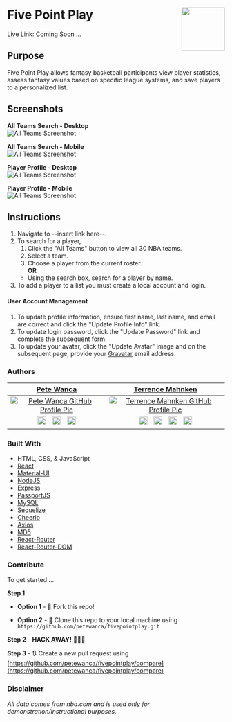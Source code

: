 # Five Point Play <img align="right" width="100" height="100" src="../media/logo.png">
Live Link: Coming Soon ...  
   
## Purpose  
Five Point Play allows fantasy basketball participants view player statistics, assess fantasy values based on specific league systems, and save players to a personalized list.  

## Screenshots  
**All Teams Search - Desktop**  
![All Teams Screenshot](../media/allteams.png?raw=true)  
  
**All Teams Search - Mobile**  
![All Teams Screenshot](../media/allteams-mobile.png?raw=true)  
  
**Player Profile - Desktop**  
![All Teams Screenshot](../media/playerprofile.png?raw=true)  
  
**Player Profile - Mobile**  
![All Teams Screenshot](../media/playerprofile-mobile.png?raw=true)
  
## Instructions  
1. Navigate to --insert link here--.
2. To search for a player,  
   1. Click the "All Teams" button to view all 30 NBA teams.  
   2. Select a team.  
   3. Choose a player from the current roster.  
    **OR**  
   - Using the search box, search for a player by name.  
3. To add a player to a list you must create a local account and login.
#### User Account Management
1. To update profile information, ensure first name, last name, and email are correct and click the "Update Profile Info" link.  
2. To update login password, click the "Update Password" link and complete the subsequent form.  
3. To update your avatar, click the "Update Avatar" image and on the subsequent page, provide your [Gravatar](https://gravatar.com) email address.

### Authors
| <a href="http://petewanca.github.io/portfolio" target="_blank">**Pete Wanca**</a> | <a href="https://terrence.codes" target="_blank">**Terrence Mahnken**</a> |
| :---: | :---: |
| [![Pete Wanca GitHub Profile Pic](https://avatars1.githubusercontent.com/u/31027058?v=3&s=200)](https://github.com/petewanca)    | [![Terrence Mahnken GitHub Profile Pic](https://avatars1.githubusercontent.com/u/25600473?v=3&s=200)](https://github.com/TerrenceMM2) |
| <a style="padding: 5px;" href="mailto:petewanca@gmail.com" target="_blank"><img src="../media/email.png?raw=true" width="20"/></a>     <a style="padding: 5px;" href="https://github.com/petewanca" target="_blank"><img src="../media/github.png?raw=true" width="20"/></a>     <a style="padding: 5px;" href="https://www.linkedin.com/in/petewanca/" target="_blank"><img src="../media/linkedin.png?raw=true" width="20"/></a> | <a style="padding: 5px;" href="mailto:terrencemm2@gmail.com" target="_blank"><img src="../media/email.png?raw=true" width="20"/></a>     <a style="padding: 5px;" href="https://github.com/TerrenceMM2" target="_blank"><img src="../media/github.png?raw=true" width="20"/></a>     <a style="padding: 5px;" href="https://www.linkedin.com/in/terrencemahnken/" target="_blank"><img src="../media/linkedin.png?raw=true" width="20"/></a>     <a style="padding: 5px;" href="https://twitter.com/TerrenceMahnken" target="_blank"><img src="../media/twitter.png?raw=true" width="20"/></a>
 
### Built With
- HTML, CSS, & JavaScript
- [React](https://reactjs.org/)
- [Material-UI](https://material-ui.com/)
- [NodeJS](https://nodejs.org/en/)
- [Express](https://www.npmjs.com/package/express)
- [PassportJS](http://www.passportjs.org/)
- [MySQL](https://www.mysql.com/)
- [Sequelize](https://www.npmjs.com/package/sequelize)
- [Cheerio](https://www.npmjs.com/package/cheerio)
- [Axios](https://www.npmjs.com/package/axios)
- [MD5](https://www.npmjs.com/package/md5)
- [React-Router](https://www.npmjs.com/package/react-router)
- [React-Router-DOM](https://www.npmjs.com/package/react-router-dom)

### Contribute  

To get started ...

**Step 1**

- **Option 1** - 🍴 Fork this repo!

- **Option 2** - 👯 Clone this repo to your local machine using `https://github.com/petewanca/fivepointplay.git`

**Step 2** - **HACK AWAY!** 🔨🔨🔨

**Step 3** - 🔃 Create a new pull request using [https://github.com/petewanca/fivepointplay/compare](https://github.com/petewanca/fivepointplay/compare)  

### Disclaimer  
*All data comes from nba.com and is used only for demonstration/instructional purposes.*